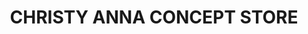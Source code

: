 ---
title: "CHRISTY ANNA CONCEPT STORE"
url: /eislingen-fils/christy-anna-concept-store/
shop: Schmuck
---